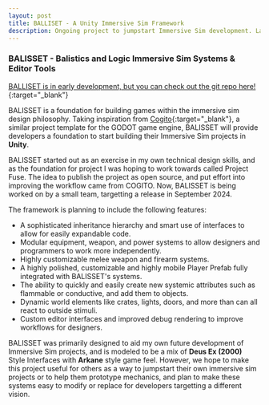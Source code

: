 ```yaml
---
layout: post
title: BALLISET - A Unity Immersive Sim Framework
description: Ongoing project to jumpstart Immersive Sim development. Launching September 2024.
---
```


### BALISSET - Balistics and Logic Immersive Sim Systems & Editor Tools ###

[BALLISET is in early development, but you can check out the git repo here!](https://github.com/sinbadthepoet/BALISSET){:target="_blank"}

BALISSET is a foundation for building games within the immersive sim design philosophy. Taking inspiration from [Cogito](https://github.com/Phazorknight/Cogito){:target="_blank"}, a similar project template for the GODOT game engine, BALISSET will provide developers a foundation to start building their Immersive Sim projects in **Unity**.

BALISSET started out as an exercise in my own technical design skills, and as the foundation for project I was hoping to work towards called Project Fuse. The idea to publish the project as open source, and put effort into improving the workflow came from COGITO. Now, BALISSET is being worked on by a small team, targetting a release in September 2024.

The framework is planning to include the following features:
- A sophisticated inheritance hierarchy and smart use of interfaces to allow for easily expandable code.
- Modular equipment, weapon, and power systems to allow designers and programmers to work more independently.
- Highly customizable melee weapon and firearm systems.
- A highly polished, customizable and highly mobile Player Prefab fully integrated with BALISSET's systems.
- The ability to quickly and easily create new systemic attributes such as flammable or conductive, and add them to objects.
- Dynamic world elements like crates, lights, doors, and more than can all react to outside stimuli.
- Custom editor interfaces and improved debug rendering to improve workflows for designers.

BALISSET was primarily designed to aid my own future development of Immersive Sim projects, and is modeled to be a mix of **Deus Ex (2000)** Style Interfaces with **Arkane** style game feel. However, we hope to make this project useful for others as a way to jumpstart their own immersive sim projects or to help them prototype mechanics, and plan to make these systems easy to modify or replace for developers targetting a different vision.